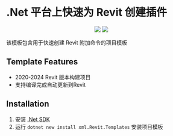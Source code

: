 # .Net 平台上快速为 Revit 创建插件

<p align="center">
  <a href="https://www.nuget.org/packages/xml.Revit.Templates"><img src="https://img.shields.io/nuget/v/xml.Revit.Templates?style=for-the-badge"></a>
  <a href="https://www.nuget.org/packages/xml.Revit.Templates"><img src="https://img.shields.io/nuget/dt/xml.Revit.Templates?style=for-the-badge"></a>
</p>

该模板包含用于快速创建 Revit 附加命令的项目模板

## Template Features

- 2020-2024 Revit 版本构建项目
- 支持编译完成自动更新到Revit

## Installation

1. 安装 [.Net SDK](https://dotnet.microsoft.com/download)
2. 运行 `dotnet new install xml.Revit.Templates` 安装项目模板

